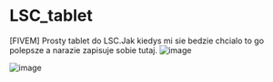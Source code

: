 # LSC_tablet
[FIVEM] Prosty tablet do LSC.Jak kiedys mi sie bedzie chcialo to go polepsze a narazie zapisuje sobie tutaj.
![image](https://user-images.githubusercontent.com/62524974/180676944-eee91bc9-08b4-4bd0-9562-ef57d673addc.png)

![image](https://user-images.githubusercontent.com/62524974/180676920-6f9a83fc-eac8-43a3-b050-e66baf4d34e6.png)

